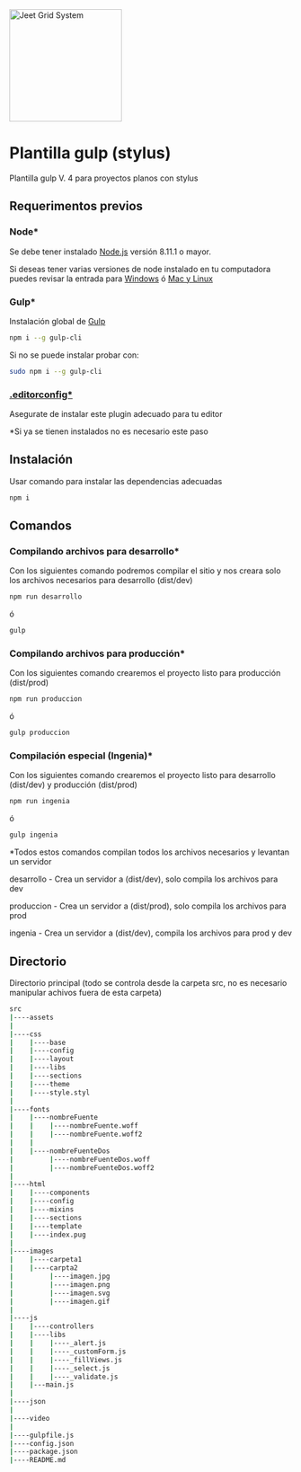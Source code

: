 <img width="200px" src="https://ingenia.com/assets/images/global/Logo-Ingenia-Colour.png" title="Jeet Grid System">

# Plantilla gulp (stylus)
Plantilla gulp V. 4 para proyectos planos con stylus

## Requerimentos previos
### Node*
Se debe tener instalado [Node.js](https://nodejs.org/es/) versión 8.11.1 o mayor.

Si deseas tener varias versiones de node instalado en tu computadora puedes revisar la entrada para [Windows](https://luismasdev.com/instalar-varias-versiones-nodejs-en-windows/) ó [Mac y Linux](https://medium.com/@jamesauble/install-nvm-on-mac-with-brew-adb921fb92cc)

### Gulp*
Instalación global de [Gulp](https://gulpjs.com/docs/en/getting-started/quick-start)
```bash
npm i --g gulp-cli
```

Si no se puede instalar probar con:
```bash
sudo npm i --g gulp-cli
```

### [.editorconfig*](https://editorconfig.org/)
Asegurate de instalar este plugin adecuado para tu editor

*Si ya se tienen instalados no es necesario este paso

## Instalación
Usar comando para instalar las dependencias adecuadas

```bash
npm i
```

## Comandos
### Compilando archivos para desarrollo*
Con los siguientes comando podremos compilar el sitio y nos creara solo los archivos necesarios para desarrollo (dist/dev)
```bash
npm run desarrollo
```
ó
```bash
gulp
```

### Compilando archivos para producción*
Con los siguientes comando crearemos el proyecto listo para producción (dist/prod) 
```bash
npm run produccion
```
ó
```bash
gulp produccion
```

### Compilación especial (Ingenia)*
Con los siguientes comando crearemos el proyecto listo para desarrollo (dist/dev) y producción (dist/prod) 
```bash
npm run ingenia
```
ó
```bash
gulp ingenia
```

*Todos estos comandos compilan todos los archivos necesarios y levantan un servidor 

desarrollo - Crea un servidor a (dist/dev), solo compila los archivos para dev

produccion - Crea un servidor a (dist/prod), solo compila los archivos para prod

ingenia - Crea un servidor a (dist/dev), compila los archivos para prod y dev


## Directorio
Directorio principal (todo se controla desde la carpeta src, no es necesario manipular achivos fuera de esta carpeta)

```bash
src
|----assets
|
|----css
|    |----base
|    |----config
|    |----layout
|    |----libs
|    |----sections
|    |----theme
|    |----style.styl
|
|----fonts
|    |----nombreFuente
|    |    |----nombreFuente.woff
|    |    |----nombreFuente.woff2
|    |
|    |----nombreFuenteDos
|         |----nombreFuenteDos.woff
|         |----nombreFuenteDos.woff2
|
|----html
|    |----components
|    |----config
|    |----mixins
|    |----sections
|    |----template
|    |----index.pug
|
|----images
|    |----carpeta1
|    |----carpta2
|         |----imagen.jpg
|         |----imagen.png
|         |----imagen.svg
|         |----imagen.gif
|
|----js
|    |----controllers
|    |----libs
|    |    |----_alert.js
|    |    |----_customForm.js
|    |    |----_fillViews.js
|    |    |----_select.js
|    |    |----_validate.js
|    |---main.js
|
|----json
|
|----video
|
|----gulpfile.js
|----config.json
|----package.json
|----README.md
```

